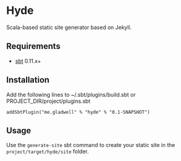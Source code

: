 Hyde
====

Scala-based static site generator based on Jekyll.

Requirements
------------

* [sbt](https://github.com/harrah/xsbt/wiki) 0.11.x+


Installation
------------

Add the following lines to ~/.sbt/plugins/build.sbt or PROJECT_DIR/project/plugins.sbt

    addSbtPlugin("me.gladwell" % "hyde" % "0.1-SNAPSHOT")

Usage
-----

Use the `generate-site` sbt command to create your static site in the `project/target/hyde/site`
folder.
